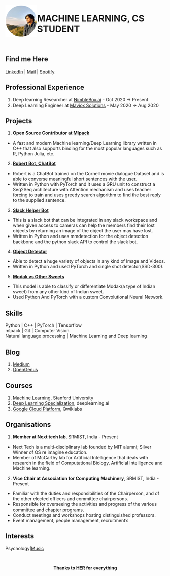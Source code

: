 <p align="left">
<img src="https://github.com/Aakash-kaushik/Aakash-kaushik/blob/homepage/Me.png?raw=true" width="100px" height="100px" alt="Aakash Kaushik" align="left">
<h1>MACHINE LEARNING, CS STUDENT</h1><br>
</p>

## Find me Here
[LinkedIn](https://www.linkedin.com/in/kaushikaakash7539/)    |    <a href="mailto:kaushikaakash7539@gmail.com?subject=Hello from you homepage&body=Hey Aakash,">Mail</a>    |    [Spotify](https://open.spotify.com/user/nu45gm4u9aahlsxhzt2vpige5?si=NpVR2X_rQlKyYlRLk9bdgA) 
 
## Professional Experience 
 
 1. Deep learning Researcher at [NimbleBox.ai](https://www.nimblebox.ai/) - Oct 2020 -> Present
 2. Deep Learning Engineer at [Maviox Solutions](https://www.mavoix.in/) - May 2020 -> Aug 2020

## Projects 

1. **Open Source Contributor at [Mlpack](https://github.com/Aakash-kaushik/mlpack)**
- A fast and modern Machine learning/Deep Learning library written in C++ that also supports binding for the most popular languages such as R, Python Julia, etc.

2. **[Robert Bot, ChatBot](https://github.com/Aakash-kaushik/robert_bot)**
- Robert is a ChatBot trained on the Cornell movie dialogue Dataset and is able to converse meaningful short sentences with the user.
- Written in Python with PyTorch and it uses a GRU unit to construct a Seq2Seq architecture with Attention mechanism and uses teacher forcing to train and uses greedy search algorithm to find the best reply to the supplied sentence.

3. **[Slack Helper Bot](https://github.com/Aakash-kaushik/obj_detection)**
- This is a slack bot that can be integrated in any slack workspace and when given access to cameras can help the members find their lost objects by returning an image of the object the user may have lost.
- Written in Python and uses mmdetection for the object detection backbone and the python slack API to control the slack bot.

4. **[Object Detector](https://github.com/Aakash-kaushik/object_detection)**
- Able to detect a huge variety of objects in any kind of Image and Videos.
- Written in Python and used PyTorch and single shot detector(SSD-300).

5. **[Modak vs Other Sweets](https://github.com/Aakash-kaushik/image_classification)**
- This model is able to classify or differentiate Modak(a type of Indian sweet) from any other kind of Indian sweet.
- Used Python And PyTorch with a custom Convolutional Neural Network.

## Skills

Python | C++ | PyTorch | Tensorflow <br/> mlpack | Git | Computer Vision <br/> Natural language processing | Machine Learning and Deep learning

## Blog

1. [Medium](https://medium.com/@kaushikaakash7539)
2. [OpenGenus](https://iq.opengenus.org/author/aakash/)

## Courses 

1. [Machine Learning](https://coursera.org/share/df5c93ec7919e71d0fb522d65bef0e7f), Stanford University
2. [Deep Learning Specialization](https://coursera.org/share/aec8b85e40bee9fd4e9e41ed0cab6804), deeplearning.ai
3. [Google Cloud Platform](https://www.qwiklabs.com/public_profiles/20a74651-c07d-4616-984a-54b49fb8265e), Qwiklabs

## Organisations 

1.  **Member at Next tech lab**, SRMIST, India - Present
- Next Tech is a multi-disciplinary lab founded by MIT alumni; Silver Winner of QS re imagine education.
- Member of McCarthy lab for Artificial Intelligence that
deals with research in the field of Computational Biology, Artificial Intelligence and Machine learning.

2. **Vice Chair at Association for Computing Machinery**, SRMIST, India - Present
- Familiar with the duties and responsibilities of the Chairperson, and of the other elected officers and committee chairpersons.
- Responsible for overseeing the activities and progress of the various committee and chapter programs.
- Conduct meetings and workshops hosting distinguished professors.
- Event management, people management, recruitment’s

## Interests 

Psychology|[Music](https://open.spotify.com/user/nu45gm4u9aahlsxhzt2vpige5?si=M0uZATdeSCGFirQP9WjjvQ) 

<br/>

<p align="center"><b>Thanks to <a href="https://www.linkedin.com/in/smrutiraushan/">HER</a> for everything</b></p> 
